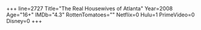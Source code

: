 +++
line=2727
Title="The Real Housewives of Atlanta"
Year=2008
Age="16+"
IMDb="4.3"
RottenTomatoes=""
Netflix=0
Hulu=1
PrimeVideo=0
Disney=0
+++

